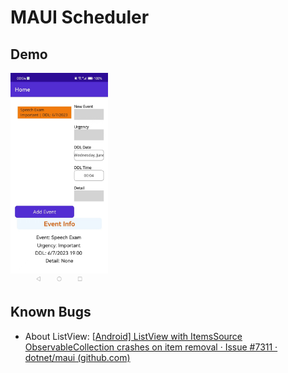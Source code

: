 # MAUI Scheduler

## Demo

<img src="img/demo.jpg" alt="demo" style="zoom:33%;" />

## Known Bugs

- About ListView: [[Android\] ListView with ItemsSource ObservableCollection crashes on item removal · Issue #7311 · dotnet/maui (github.com)](https://github.com/dotnet/maui/issues/7311)

